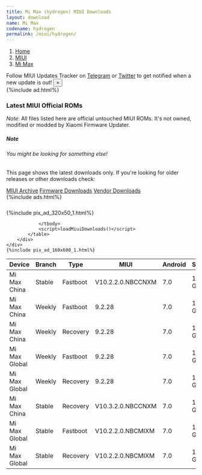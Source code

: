 ```yaml
---
title: Mi Max (hydrogen) MIUI Downloads
layout: download
name: Mi Max
codename: hydrogen
permalink: /miui/hydrogen/
---
```

<nav aria-label="breadcrumb">
    <ol class="breadcrumb">
        <li class="breadcrumb-item"><a href="/">Home</a></li>
        <li class="breadcrumb-item"><a href="/miui/">MIUI</a></li>
        <li class="breadcrumb-item active" aria-current="page"><a href="/miui/hydrogen/">Mi Max</a></li>
    </ol>
</nav>
<div class="alert alert-primary alert-dismissible fade show" role="alert">
    Follow MIUI Updates Tracker on <a href="https://t.me/MIUIUpdatesTracker" class="alert-link">Telegram</a>
     or <a href="https://twitter.com/MiFwUpdater" class="alert-link">Twitter</a> to get notified when a new update is out!
    <button type="button" class="close" data-dismiss="alert" aria-label="Close">
        <span aria-hidden="true">&times;</span>
    </button>
</div>
{%include ad.html%}

### Latest MIUI Official ROMs
*Note*: All files listed here are official untouched MIUI ROMs. It's not owned, modified or modded by Xiaomi Firmware Updater.
<div class="card">
  <div class="card-body">
    <h5 class="card-title">Note</h5>
    <h6 class="card-subtitle mb-2 text-muted">You might be looking for something else!</h6>
    <p class="card-text">This page shows the latest downloads only.
     If you're looking for older releases or other downloads check:</p>
    <a href="/archive/miui/hydrogen/" class="card-link">MIUI Archive</a>
    <a href="/firmware/hydrogen/" class="card-link">Firmware Downloads</a>
    <a href="/vendor/hydrogen/" class="card-link">Vendor Downloads</a>
  </div>
</div>
{%include ads.html%}
<div class="row justify-content-center">
    <div class="col-10">
        <div class="table-responsive-md" style="margin-top: 25px;">
            {%include pix_ad_320x50_1.html%}
            <table id="miui" class="display dt-responsive nowrap compact table table-striped table-hover table-sm">
                <thead class="thead-dark">
                    <tr>
                        <th data-ref="device">Device</th>
                        <th data-ref="branch">Branch</th>
                        <th data-ref="type">Type</th>
                        <th data-ref="miui">MIUI</th>
                        <th data-ref="android">Android</th>
                        <th data-ref="size">Size</th>
                        <th data-ref="size">Date</th>
                        <th data-ref="link">Link</th>
                    </tr>
                </thead>
                <tbody>
                <tr><td>Mi Max China</td><td>Stable</td><td>Fastboot</td><td>V10.2.2.0.NBCCNXM</td><td>7.0</td><td>1.9 GB</td><td>2019-05-13</td><td><a href="/miui/hydrogen/stable/V10.2.2.0.NBCCNXM/">Download</a></td></tr>
<tr><td>Mi Max China</td><td>Weekly</td><td>Fastboot</td><td>9.2.28</td><td>7.0</td><td>1.8 GB</td><td>2019-03-01</td><td><a href="/miui/hydrogen/weekly/9.2.28/">Download</a></td></tr>
<tr><td>Mi Max China</td><td>Weekly</td><td>Recovery</td><td>9.2.28</td><td>7.0</td><td>1.5 GB</td><td>2019-03-01</td><td><a href="/miui/hydrogen/weekly/9.2.28/">Download</a></td></tr>
<tr><td>Mi Max Global</td><td>Weekly</td><td>Fastboot</td><td>9.2.28</td><td>7.0</td><td>1.8 GB</td><td>2019-03-01</td><td><a href="/miui/hydrogen/weekly/9.2.28/">Download</a></td></tr>
<tr><td>Mi Max Global</td><td>Weekly</td><td>Recovery</td><td>9.2.28</td><td>7.0</td><td>1.5 GB</td><td>2019-03-01</td><td><a href="/miui/hydrogen/weekly/9.2.28/">Download</a></td></tr>
<tr><td>Mi Max China</td><td>Stable</td><td>Recovery</td><td>V10.3.2.0.NBCCNXM</td><td>7.0</td><td>1.5 GB</td><td>2019-06-18</td><td><a href="/miui/hydrogen/stable/V10.3.2.0.NBCCNXM/">Download</a></td></tr>
<tr><td>Mi Max Global</td><td>Stable</td><td>Fastboot</td><td>V10.2.2.0.NBCMIXM</td><td>7.0</td><td>1.7 GB</td><td>2019-05-13</td><td><a href="/miui/hydrogen/stable/V10.2.2.0.NBCMIXM/">Download</a></td></tr>
<tr><td>Mi Max Global</td><td>Stable</td><td>Recovery</td><td>V10.2.2.0.NBCMIXM</td><td>7.0</td><td>1.6 GB</td><td>2019-05-13</td><td><a href="/miui/hydrogen/stable/V10.2.2.0.NBCMIXM/">Download</a></td></tr>

                </tbody>
                <script>loadMiuiDownloads()</script>
            </table>
        </div>
    </div>
    {%include pix_ad_160x600_1.html%}
</div>
